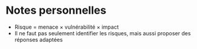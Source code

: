 # Notes personnelles

- Risque = menace × vulnérabilité × impact
- Il ne faut pas seulement identifier les risques, mais aussi proposer des réponses adaptées

